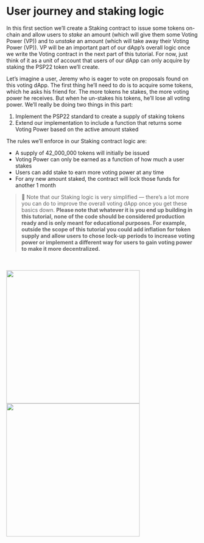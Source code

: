 # User journey and staking logic

In this first section we’ll create a Staking contract to issue some tokens on-chain and allow users to *stake* an amount (which will give them some Voting Power (VP)) and to *unstake* an amount (which will take away their Voting Power (VP)). VP will be an important part of our dApp’s overall logic once we write the Voting contract in the next part of this tutorial. For now, just think of it as a unit of account that users of our dApp can only acquire by staking the PSP22 token we’ll create.  

Let’s imagine a user, Jeremy who is eager to vote on proposals found on this voting dApp. The first thing he’ll need to do is to acquire some tokens, which he asks his friend for. The more tokens he stakes, the more voting power he receives. But when he un-stakes his tokens, he’ll lose all voting power. We’ll really be doing two things in this part:

1. Implement the PSP22 standard to create a supply of staking tokens
2. Extend our implementation to include a function that returns some Voting Power based on the active amount staked

The rules we’ll enforce in our Staking contract logic are: 

- A supply of 42_000_000 tokens will initially be issued
- Voting Power can only be earned as a function of how much a user stakes
- Users can add stake to earn more voting power at any time
- For any new amount staked, the contract will lock those funds for another 1 month

> 📝 Note that our Staking logic is very simplified — there’s a lot more you can do to improve the overall voting dApp once you get these basics down. **Please note that whatever it is you end up building in this tutorial, none of the code should be considered production ready and is only meant for educational purposes. For example, outside the scope of this tutorial you could add inflation for token supply and allow users to chose lock-up periods to increase voting power or implement a different way for users to gain voting power to make it more decentralized.**


<!-- slide:break -->

<!-- tabs:start -->

</br> 
</br> 

<img src="../assets/user-diagram-1.png"  width="350">  
</br> 
<img src="../assets/user-diagram-2.png"  width="350">

<!-- tabs:end -->